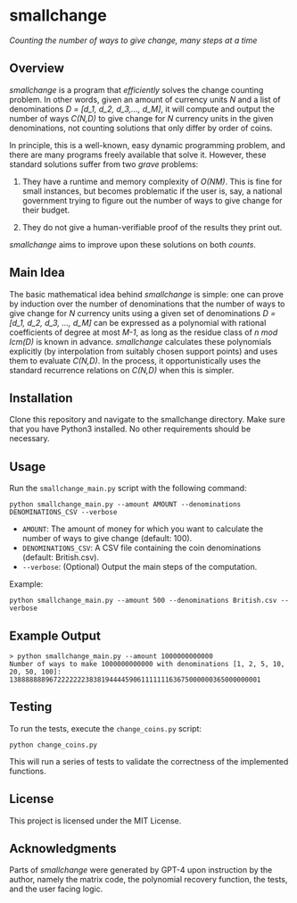 # smallchange
*Counting the number of ways to give change, many steps at a time*

## Overview

*smallchange* is a program that *efficiently* solves the change counting problem. In other words, given an amount of currency units *N* and a list of denominations *D = [d_1, d_2, d_3,..., d_M]*, it will compute and output the number of ways *C(N,D)* to give change for *N* currency units in the given denominations, not counting solutions that only differ by order of coins.

In principle, this is a well-known, easy dynamic programming problem, and there are many programs freely available that solve it. However, these standard solutions suffer from two *grave* problems:

1. They have a runtime and memory complexity of *O(NM)*. This is fine for small instances, but becomes problematic if the user is, say, a national government trying to figure out the number of ways to give change for their budget.

2. They do not give a human-verifiable proof of the results they print out.

*smallchange* aims to improve upon these solutions on both *counts*.

## Main Idea

The basic mathematical idea behind *smallchange* is simple: one can prove by induction over the number of denominations that the number of ways to give change for *N* currency units using a given set of denominations *D = [d_1, d_2, d_3, ..., d_M]* can be expressed as a polynomial with rational coefficients of degree at most *M-1*, as long as the residue class of *n mod lcm(D)* is known in advance. *smallchange* calculates these polynomials explicitly (by interpolation from suitably chosen support points) and uses them to evaluate *C(N,D)*. In the process, it opportunistically uses the standard recurrence relations on *C(N,D)* when this is simpler. 

## Installation

Clone this repository and navigate to the smallchange directory. Make sure that you have Python3 installed. No other requirements should be necessary.

## Usage

Run the `smallchange_main.py` script with the following command:

```
python smallchange_main.py --amount AMOUNT --denominations DENOMINATIONS_CSV --verbose
```

- `AMOUNT`: The amount of money for which you want to calculate the number of ways to give change (default: 100).
- `DENOMINATIONS_CSV`: A CSV file containing the coin denominations (default: British.csv).
- `--verbose`: (Optional) Output the main steps of the computation.

Example:

```
python smallchange_main.py --amount 500 --denominations British.csv --verbose
```

## Example Output

```
> python smallchange_main.py --amount 1000000000000
Number of ways to make 1000000000000 with denominations [1, 2, 5, 10, 20, 50, 100]: 138888888967222222238381944445906111111163675000000365000000001
```

## Testing

To run the tests, execute the `change_coins.py` script:

```
python change_coins.py
```

This will run a series of tests to validate the correctness of the implemented functions.

## License

This project is licensed under the MIT License.

## Acknowledgments

Parts of *smallchange* were generated by GPT-4 upon instruction by the author, namely the matrix code, the polynomial recovery function, the tests, and the user facing logic.
